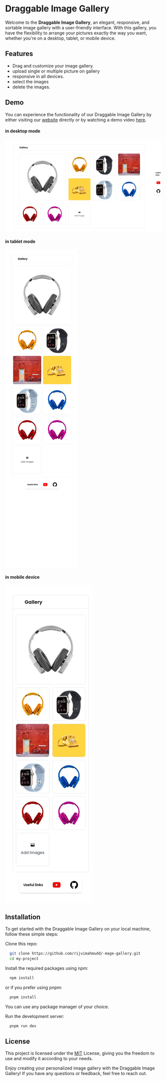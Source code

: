 # Draggable Image Gallery

Welcome to the **Draggable Image Gallery**, an elegant, responsive, and sortable image gallery with a user-friendly interface. With this gallery, you have the flexibility to arrange your pictures exactly the way you want, whether you're on a desktop, tablet, or mobile device.

## Features

-   Drag and customize your image gallery.
-   upload single or multiple picture on gallery
-   responsive in all devices.
-   select the images
-   delete the images.

## Demo

You can experience the functionality of our Draggable Image Gallery by either visiting our [website](https://image-gallery-zxgc.vercel.app/) directly or by watching a demo video [here](https://www.loom.com/share/c3440dee956a4a17859061eb23f964b2).

#### in desktop mode

![IN DESKTOP](./public/readme-images/image.png)

#### in tablet mode

![IN TABLET](./public/readme-images/image-1.png)

#### in mobile device

![IN MOBILE](./public/readme-images/image-3.png)

## Installation

To get started with the Draggable Image Gallery on your local machine, follow these simple steps:

Clone this repo:

```bash
  git clone https://github.com/rijvimahmudd/-mage-gallery.git
  cd my-project
```

Install the required packages using npm:

```bash
  npm install
```

or if you prefer using pnpm:

```bash
  pnpm install
```

You can use any package manager of your choice.

Run the development server:

```bash
  pnpm run dev
```

## License

This project is licensed under the [MIT](https://choosealicense.com/licenses/mit/) License, giving you the freedom to use and modify it according to your needs.

Enjoy creating your personalized image gallery with the Draggable Image Gallery! If you have any questions or feedback, feel free to reach out.

